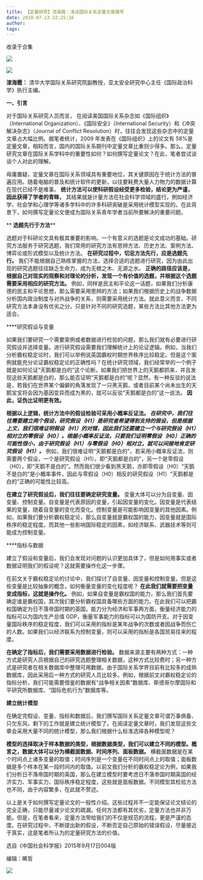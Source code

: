 ```yaml
---
title: 【定量研究】漆海霞：浅谈国际关系定量文章撰写
date: 2018-07-23 22:25:16
author: 
tags: 
---
```



收录于合集

![](/images/3664/2.gif)  

  

![](/images/3664/3.jpeg)

**漆海霞：** 清华大学国际关系研究院副教授，亚太安全研究中心主任《国际政治科学》执行主编。

  

 **一、引言**  

对于国际关系研究人员而言， 在阅读美国国际关系杂志如《国际组织》（International
Organization）、《国际安全》（International Security）和《冲突解决杂志》（Journal of Conflict
Resolution）时，往往会发现这些杂志中的定量文章占大幅比例。据笔者统计，2009 年发表在《国际组织》上的论文有
58%是定量文章，相较而言，国内的国际关系期刊中定量文章比重则少得多。那么，定量研究文章在国际关系学科中的重要性如何？如何撰写定量论文？在此，笔者尝试谈谈个人对此的理解。

毋庸置疑，定量文章在国际关系领域具有重要地位，其关键原因在于统计方法的普遍应用。随着电脑的普及和统计软件的更新，以往要耗费大量人力物力的数据计算在现代已经不是难事。
**统计方法可以使科研假设经受更多检验，结论更为严谨，因此获得了学者的青睐，**
其结果就是计量方法在社会科学领域的盛行，例如经济学、社会学和心理学等诸多学科中的许多科研突破是采用统计模型实现的。在此背景下，如何撰写定量论文便成为国际关系青年学者当前所要解决的重要问题。  

 ** **选题先行于方法****  

选题对于科研论文具有极其重要的影响。一个有意义的选题是论文成功的基础。研究方法服务于研究选题，我们常用的研究方法有思辨方法、历史方法、案例方法、博弈论或形式模型以及统计方法。
**在研究过程中，切忌方法先行，应是选题先行。**
我们不能根据自己熟练掌握的方法，选择合适的选题进行研究，因为由此出现的研究选题往往缺乏生命力，成为无根之木、无源之水。
**正确的路径应该是，根据自己对现实的观察和对理论的分析，发现一个有价值的选题，并根据这个选题需要采用相应的研究方法。**
例如，同样是民主和平论这一话题，如果我们分析康德的民主和平论思想，那么需要采用思辨的方法；如果我们根据历史上的战争数据分析国内政治制度与对外战争的关系，则需要采用统计方法。就此意义而言，不同研究方法本身没有优劣之分。只是针对不同的研究选题，某些方法比其他方法更为适合。

  

  

 ****研究假设与变量

如果我们要研究一个需要案例或者数据进行检验的问题，那么我们就有必要进行研究假设并选择变量。进行研究假设需要我们理解统计上的论证逻辑。例如，当我们分析霸权稳定论时，我们可以举例说英国霸权时期世界秩序比较稳定。但是这个案例就能充分论证霸权稳定论的正确性吗？在统计研究领域，我们经常举的一个例子就是如何论证“天鹅都是白的”这个论断。如果我们把世界上的天鹅都抓来，并且发现这些天鹅都是白的，那么能否证明“天鹅都是白的”呢？显然，有一种反驳的说法是，若我们在世界某个偏僻的角落发现了一只黑天鹅，或者目前某个尚未出生的天鹅宝宝将会因为基因变异而成为黑的，就可以反驳“天鹅都是白的”这一说法。
**因此，证伪比证明更有效。**

 **根据以上逻辑，统计方法中的假设检验可采用小概率反证法。
_在研究中，我们往往需要建立两个假设，研究假设（H1）是研究者希望得到支持的假设，但是根据上文，我们很难证明假设（H1）的对错，因此我们还要建立一个与研究假设（H1）相对立的零假设（H0）。根据小概率反证法，只要我们证明零假设（H0）正确的可能性很小，由于研究假设（H1）与零假设（H0）相对立，就可以间接地肯定研究假设（H1）。_**
例如，我们很难证明“天鹅都是白的”，若采用小概率反证法，则需要两个假设，一个是研究假设（H1），即“天鹅都是白的”，另一个是零假设（H0），即“天鹅不是白的”。然而我们很少看到黑天鹅，亦即零假设（H0）“天鹅不是白的”是小概率事件，因此与零假设（H0）相反的研究假设（H1）“天鹅都是白的”正确的可能性比较高。

 **在建立了研究假设后，我们往往要确定研究变量。**
变量大体可以分为自变量、因变量、控制变量。自变量是代表原因的变量，引起因变量的变化。因变量是代表结果的变量，随着自变量的变化而变化。控制变量是可能影响因变量的其他因素。例如，如果我们要分析霸权稳定论，那么自变量就是霸权国的能力，因变量就是国际秩序的稳定程度。而其他一些影响国际稳定的因素，如经济联系、武器技术等则可能成为控制变量。  

  

  

****指标与数据  

建立了假设和变量后，我们会发现对问题的认识更加具体了，但是如何用事实或者数据证明我们的假设呢？这就需要操作化这一步骤。

在前文关于霸权稳定论的讨论中，我们探讨了自变量、因变量和控制变量。但是这些变量是比较抽象的概念，如何衡量变量的变化程度呢？
**在此我们就需要把变量变成指标，这就是操作化。**
例如，如果自变量是霸权国的能力，那么我们首先要确定谁是霸权国，其次我们要分析霸权国具备哪些方面的能力。在此我们可以把霸权国确定为日不落帝国时期的英国，能力分为经济和军事两方面，衡量经济能力的指标可以为国内生产总值
GDP，衡量军事能力的指标可以为国防开支。对于因变量国际秩序的稳定程度，我们可以采用的指标是某年战争的次数或者因战争而伤亡的人数。如果我们以经济联系为控制变量，则可以采用的指标是各国贸易往来的程度。

 **在确定了指标后，我们需要采用数据进行检验。**
数据来源主要有两种方式：一种方式是研究人员根据自己的研究选题整理相关数据，这种方式比较费时；另一种方式是研究者在相关数据库中整理可用数据。由于国际关系学界目前有比较多的成熟数据库，因此采用后一种方式的研究人员比较多。例如，根据前文对霸权稳定论的指标分析，我们可能需要借鉴的数据有“战争相关因素”数据库、斯德哥尔摩国际和平研究所数据库、“国际危机行为”数据库等。  

  

  

 **建立统计模型**  

在确定完假设、变量、指标和数据后，我们撰写国际关系定量文章可谓万事俱备、只欠东风，剩下的工作就是建立统计模型了。在阅读定量文章时，我们发现这些文章会采用大量不同的统计模型，那么我们根据什么标准选择各种模型呢？

 **模型的选择取决于样本数据的类型，根据数据类型，我们可以建立不同的模型。概言之，数据大体可以分为横截面数据、时间序列、面板数据。**
横截面数据是在某个时间点上诸多变量的取值；时间序列是一个变量在不同时间点上的取值；面板数据是多个样本在某一段时间内的取值。以前文我们分析的霸权稳定论为例，如果我们分析日不落帝国时期的英国，那么在建立模型时要考虑日不落帝国时期英国的经济实力、军事实力、国际秩序稳定程度，这些就是面板数据。不同模型其检验方法也不同，由于内容繁多，在此就不赘述。

以上是关于如何撰写定量论文的一般性介绍。这些过程并不一定能保证论文结论的完全正确，只能尽量减少论文的疏漏。任何方法都有其优劣，定量方法也并非万能。但是，在笔者看来，定量方法带给我们的不仅是规范的流程，更是严谨的态度。在研究过程中，不断提出新的假设，不断否定自己原始的错误假设，尽量接近于真实，这是笔者所认为的定量研究方法的价值。  

  

选自《中国社会科学报》2015年9月17日004版

编辑：晞哲

  

  

<img src='/images/3664/4.gif' width='auto' />  

